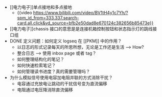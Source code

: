 - [[电力电子]]单点接地和多点接地
	- {{video https://www.bilibili.com/video/BV1tH4y1c7Yh/?spm_id_from=333.337.search-card.all.click&vd_source=bfb2e50dad8e670124c382656b85473e}}
- [[电力电子]]chassis 接口的意思是是连接机箱控制按钮和状态指示灯的跳线接口组
- DONE 定义问题：如何定义 logseq 在 [[PKM]] 中的作用？
	- 以日志的形式记录每天的所思所想，无论是工作还是生活 --> How?
	- 整合日志 --> 使用 inbox page 或者 tag？
	- 如何整理结构化的笔记？
	- 如何快速检索笔记？
	- 如何管理读书进度？真的需要管理吗？
- 为什么模拟信号使用电容加电阻并联的方式消除干扰？
	- 电容通过充放电让跳动的干扰信号变为直流偏移
	- 电阻通过电压降消除直流偏移